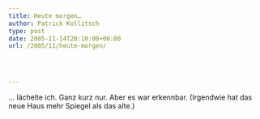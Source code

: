 ```yaml
---
title: Heute morgen…
author: Patrick Kollitsch
type: post
date: 2005-11-14T20:10:00+00:00
url: /2005/11/heute-morgen/




---
```

... l&auml;chelte ich. Ganz kurz nur. Aber es war erkennbar. (Irgendwie hat das neue Haus mehr Spiegel als das alte.)